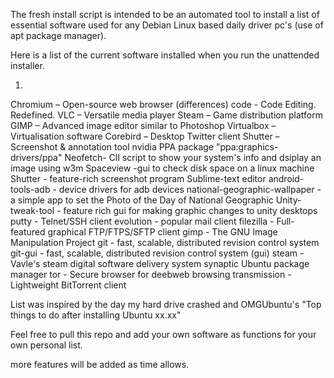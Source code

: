 The fresh install script is intended to be an automated tool to 
install a list of essential software used for any Debian Linux based 
 daily driver pc's (use of apt package manager). 


Here is a list of the current software installed when you run the unattended 
installer. 

1.
Chromium – Open-source web browser (differences)
code - Code Editing. Redefined. 
VLC – Versatile media player
Steam – Game distribution platform
GIMP – Advanced image editor similar to Photoshop
Virtualbox – Virtualisation software
Corebird – Desktop Twitter client
Shutter – Screenshot & annotation tool
nvidia PPA package "ppa:graphics-drivers/ppa" 
Neofetch- ClI script to show your system's info and dsiplay an image using w3m
Spaceview -gui to check disk space on a linux machine 
Shutter - feature-rich screenshot program
Sublime-text editor 
android-tools-adb - device drivers for adb devices 
national-geographic-wallpaper -a simple app to set the Photo of the Day of National Geographic 
Unity-tweak-tool - feature rich gui for making graphic changes to unity desktops
putty - Telnet/SSH client
evolution - popular mail client 
filezilla - Full-featured graphical FTP/FTPS/SFTP client
gimp - The GNU Image Manipulation Project
git - fast, scalable, distributed revision control system 
git-gui -  fast, scalable, distributed revision control system (gui)
steam - Vavle's steam digital software delivery system 
synaptic Ubuntu package manager
tor - Secure browser for deebweb browsing
transmission - Lightweight BitTorrent client



List was inspired by the day my hard drive crashed and OMGUbuntu's  "Top things to do after installing Ubuntu xx.xx" 

Feel free to pull this repo and add your own software as functions for your own personal list. 

more features will be added as time allows. 
